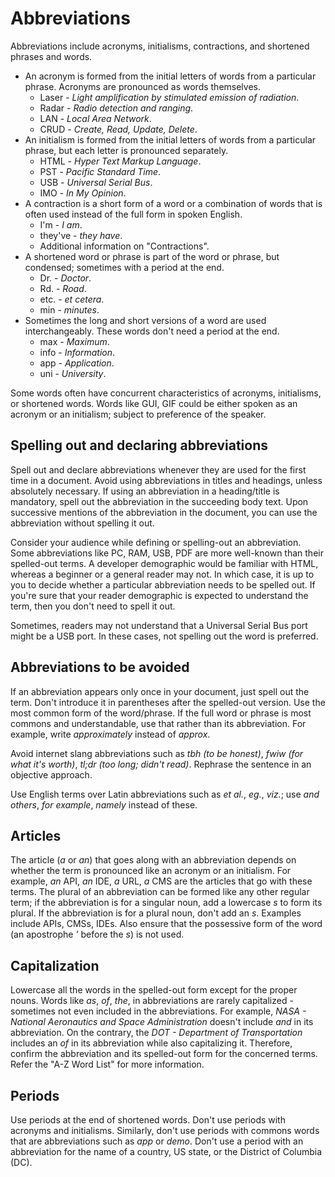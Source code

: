 # Abbreviations

Abbreviations include acronyms, initialisms, contractions, and shortened phrases and words.

- An acronym is formed from the initial letters of words from a particular phrase. Acronyms are pronounced as words themselves.
  - Laser - *Light amplification by stimulated emission of radiation*.
  - Radar - *Radio detection and ranging*.
  - LAN - *Local Area Network*.
  - CRUD - *Create, Read, Update, Delete*.
- An initialism is formed from the initial letters of words from a particular phrase, but each letter is pronounced separately.
  - HTML - *Hyper Text Markup Language*.
  - PST - *Pacific Standard Time*.
  - USB - *Universal Serial Bus*.
  - IMO - *In My Opinion*.
- A contraction is a short form of a word or a combination of words that is often used instead of the full form in spoken English.
  - I'm - *I am*.
  - they've - *they have*.
  - Additional information on "Contractions".
- A shortened word or phrase is part of the word or phrase, but condensed; sometimes with a period at the end.
  - Dr. - *Doctor*.
  - Rd. - *Road*.
  - etc. - *et cetera*.
  - min - *minutes*.
- Sometimes the long and short versions of a word are used interchangeably. These words don't need a period at the end.
  - max - *Maximum*.
  - info - *Information*.
  - app - *Application*.
  - uni - *University*.

Some words often have concurrent characteristics of acronyms, initialisms, or shortened words. Words like GUI, GIF could be either spoken as an acronym or an initialism; subject to preference of the speaker.

## Spelling out and declaring abbreviations

Spell out and declare abbreviations whenever they are used for the first time in a document. Avoid using abbreviations in titles and headings, unless absolutely necessary. If using an abbreviation in a heading/title is mandatory, spell out the abbreviation in the succeeding body text.
Upon successive mentions of the abbreviation in the document, you can use the abbreviation without spelling it out.

Consider your audience while defining or spelling-out an abbreviation. Some abbreviations like PC, RAM, USB, PDF are more well-known than their spelled-out terms. A developer demographic would be familiar with HTML, whereas a beginner or a general reader may not. In which case, it is up to you to decide whether a particular abbreviation needs to be spelled out. If you're sure that your reader demographic is expected to understand the term, then you don't need to spell it out.

Sometimes, readers may not understand that a Universal Serial Bus port might be a USB port. In these cases, not spelling out the word is preferred.

## Abbreviations to be avoided

If an abbreviation appears only once in your document, just spell out the term. Don't introduce it in parentheses after the spelled-out version. Use the most common form of the word/phrase. If the full word or phrase is most commons and understandable, use that rather than its abbreviation. For example, write *approximately* instead of *approx*.

Avoid internet slang abbreviations such as *tbh (to be honest)*, *fwiw (for what it's worth)*, *tl;dr (too long; didn't read)*. Rephrase the sentence in an objective approach.

Use English terms over Latin abbreviations such as *et al.*, *eg.*, *viz.*; use *and others*, *for example*, *namely* instead of these.

## Articles

The article (*a* or *an*) that goes along with an abbreviation depends on whether the term is pronounced like an acronym or an initialism. For example, *an* API, *an* IDE, *a* URL, *a* CMS are the articles that go with these terms. The plural of an abbreviation can be formed like any other regular term; if the abbreviation is for a singular noun, add a lowercase *s* to form its plural. If the abbreviation is for a plural noun, don't add an *s*. Examples include APIs, CMSs, IDEs. Also ensure that the possessive form of the word (an apostrophe *'* before the *s*) is not used.

## Capitalization

Lowercase all the words in the spelled-out form except for the proper nouns. Words like *as*, *of*, *the*, in abbreviations are rarely capitalized - sometimes not even included in the abbreviations. For example, *NASA - National Aeronautics and Space Administration* doesn't include *and* in its abbreviation. On the contrary, the *DOT - Department of Transportation* includes an *of* in its abbreviation while also capitalizing it. Therefore, confirm the abbreviation and its spelled-out form for the concerned terms. Refer the "A-Z Word List" for more information.

## Periods

Use periods at the end of shortened words. Don't use periods with acronyms and initialisms. Similarly, don't use periods with commons words that are abbreviations such as *app* or *demo*. Don't use a period with an abbreviation for the name of a country, US state, or the District of Columbia (DC).
